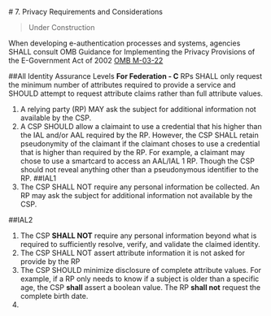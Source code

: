 #<a name="privacy-section-header"></a> 7. Privacy Requirements and Considerations

>Under Construction

When developing e-authentication processes and systems, agencies SHALL consult OMB Guidance for Implementing the Privacy Provisions of the E-Government Act of 2002 [OMB M-03-22](sec_references.md/#M-03-22)

##All Identity Assurance Levels
**For Federation - C**
RPs SHALL only request the minimum number of attributes required to provide a service and SHOULD attempt to request attribute claims rather than full attribute values. 	

1.  A relying party (RP) MAY ask the subject for additional information not available by the CSP.
2. A CSP SHOULD allow a claimaint to use a credential that his higher than the IAL and/or AAL required by the RP.  However, the CSP SHALL retain pseudonymity of the claimant if the claimant choses to use a credential that is higher than required by the RP.  For example, a claimant may chose to use a smartcard to access an AAL/IAL 1 RP.  Though the CSP should not reveal anything other than a pseudonymous identifier to the RP.
##IAL1
1.  The CSP SHALL NOT require any personal information be collected.  An RP may ask the subject for additional information not available by the CSP.

##IAL2
1.  The CSP **SHALL NOT** require any personal information beyond what is required to sufficiently resolve, verify, and validate the claimed identity.  
2. The CSP SHALL NOT assert attribute information it is not asked for provide by the RP
3. The CSP SHOULD minimize disclosure of complete attribute values. For example, if a RP only needs to know if a subject is older than a specific age, the CSP **shall** assert a boolean value.  The RP **shall not** request the complete birth date.
4. 

